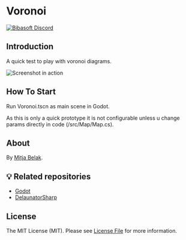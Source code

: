 # Voronoi

[![Bibasoft Discord](https://img.shields.io/discord/692840745316384790?color=34eb92&label=Discord)](https://discord.gg/HMBwtgs)

## Introduction

A quick test to play with voronoi diagrams.

![Screenshot in action](https://raw.githubusercontent.com/mbelak/Voronoi/master/voronoi2.PNG)

## How To Start

Run Voronoi.tscn as main scene in Godot.

As this is only a quick prototype it is not configurable unless u change params directly in code (/src/Map/Map.cs).

## About

By [Mitja Belak][link-author].

## 💡 Related repositories

* [Godot](https://github.com/godotengine/godot)
* [DelaunatorSharp](https://github.com/nol1fe/delaunator-sharp/tree/master/DelaunatorSharp)

## License

The MIT License (MIT). Please see [License File][link-license] for more information.

[link-license]: LICENSE.md
[link-readme]: README.md
[link-author]: https://github.com/belakm